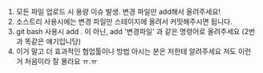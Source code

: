1. 모든 파일 업로드 시 용량 이슈 발생. 변경 파일만 add해서 올려주세요!
2. 소스트리 사용시에는 변경 파일만 스테이지에 올려서 커밋해주시면 됩니다.
3. git bash 사용시 add . 이 아닌, add '변경파일' 과 같은 명령어로 올려주세요 (2번과 똑같은 얘기입니당)
4. 이거 말고 더 효과적인 협업툴이나 방법 아시는 분은 저한테 알려주세요 저도 이런거 처음이라 잘 몰라요 ㅠ.ㅠ
